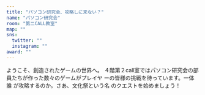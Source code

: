 ```yaml
---
title: "パソコン研究会、攻略しに来ない？"
name: "パソコン研究会"
room: "第二CALL教室"
map: ""
sns:
  twitter: ""
  instagram: ""
award: ""
---
```


ようこそ、創造されたゲームの世界へ。
４階第２call室ではパソコン研究会の部
員たちが作った数々のゲームがプレイヤ
ーの皆様の挑戦を待っています。一体誰
が攻略するのか。さあ、文化祭という名
のクエストを始めましょう！
